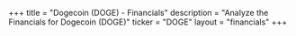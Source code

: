 +++
title = "Dogecoin (DOGE) - Financials"
description = "Analyze the Financials for Dogecoin (DOGE)"
ticker = "DOGE"
layout = "financials"
+++

